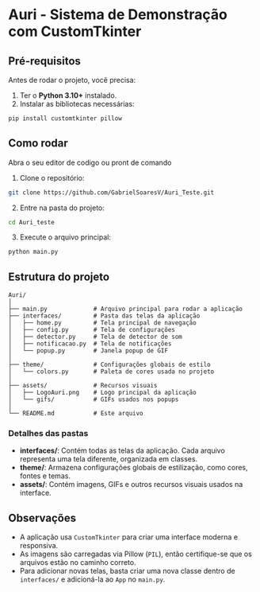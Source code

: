 # Auri - Sistema de Demonstração com CustomTkinter

## Pré-requisitos

Antes de rodar o projeto, você precisa:

1. Ter o **Python 3.10+** instalado.
2. Instalar as bibliotecas necessárias:

```bash
pip install customtkinter pillow
```

## Como rodar

Abra o seu editor de codigo ou pront de comando

1. Clone o repositório:

```bash
git clone https://github.com/GabrielSoaresV/Auri_Teste.git
```

2. Entre na pasta do projeto:

```bash
cd Auri_teste
```

3. Execute o arquivo principal:

```bash
python main.py
```

## Estrutura do projeto

```
Auri/
│
├── main.py             # Arquivo principal para rodar a aplicação
├── interfaces/         # Pasta das telas da aplicação
│   ├── home.py         # Tela principal de navegação
│   ├── config.py       # Tela de configurações
│   ├── detector.py     # Tela de detector de som
│   ├── notificacao.py  # Tela de notificações
│   └── popup.py        # Janela popup de GIF
│
├── theme/              # Configurações globais de estilo
│   └── colors.py       # Paleta de cores usada no projeto
│
├── assets/             # Recursos visuais
│   ├── LogoAuri.png    # Logo principal da aplicação
│   └── gifs/           # GIFs usados nos popups
│
└── README.md           # Este arquivo
```

### Detalhes das pastas

- **interfaces/**: Contém todas as telas da aplicação. Cada arquivo representa uma tela diferente, organizada em classes.  
- **theme/**: Armazena configurações globais de estilização, como cores, fontes e temas.  
- **assets/**: Contém imagens, GIFs e outros recursos visuais usados na interface.

## Observações

- A aplicação usa `CustomTkinter` para criar uma interface moderna e responsiva.
- As imagens são carregadas via Pillow (`PIL`), então certifique-se que os arquivos estão no caminho correto.
- Para adicionar novas telas, basta criar uma nova classe dentro de `interfaces/` e adicioná-la ao `App` no `main.py`.
